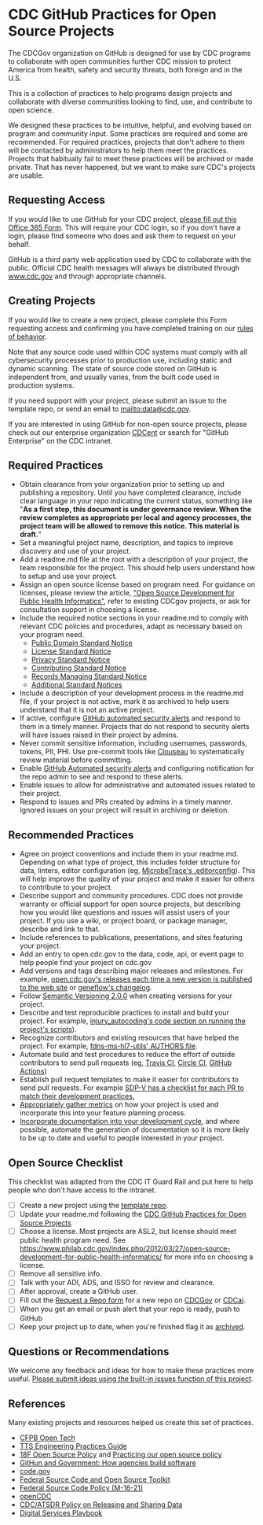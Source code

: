 # CDC GitHub Practices for Open Source Projects

The CDCGov organization on GitHub is designed for use by CDC programs to collaborate with open communities further CDC mission to protect America from health, safety and security threats, both foreign and in the U.S.

This is a collection of practices to help programs design projects and collaborate with diverse communities looking to find, use, and contribute to open science.

We designed these practices to be intuitive, helpful, and evolving based on program and community input. Some practices are required and some are recommended. For required practices, projects that don't adhere to them will be contacted by administrators to help them meet the practices. Projects that habitually fail to  meet these practices will be archived or made private. That has never happened, but we want to make sure CDC's projects are usable.

## Requesting Access

If you would like to use GitHub for your CDC project, [please fill out this Office 365 Form](https://forms.office.com/Pages/ResponsePage.aspx?id=aQjnnNtg_USr6NJ2cHf8j44WSiOI6uNOvdWse4I-C2NUNk43NzMwODJTRzA4NFpCUk1RRU83RTFNVi4u). This will require your CDC login, so if you don't have a login, please find someone who does and ask them to request on your behalf.

GitHub is a third party web application used by CDC to collaborate with the public. Official CDC health messages will always be distributed through www.cdc.gov and through appropriate channels. 

## Creating Projects

If you would like to create a new project, please complete this Form requesting access and confirming you have completed training on our [rules of behavior](rules_of_behavior.md).

Note that any source code used within CDC systems must comply with all cybersecurity processes prior to production use, including static and dynamic scanning. The state of source code stored on GitHub is independent from, and usually varies, from the built code used in production systems.

If you need support with your project, please submit an issue to the template repo, or send an email to [mailto:data@cdc.gov](data@cdc.gov).

If you are interested in using GitHub for non-open source projects, please check out our enterprise organization [CDCent](https://github.com/cdcent) or search for "GitHub Enterprise" on the CDC intranet.

## Required Practices

* Obtain clearance from your organization prior to setting up and publishing a repository. Until you have completed clearance, include clear language in your repo indicating the current status, something like "**As a first step, this document is under governance review. When the review completes as appropriate per local and agency processes, the project team will be allowed to remove this notice. This material is draft.**" 
* Set a meaningful project name, description, and topics to improve discovery and use of your project.
* Add a readme.md file at the root with a description of your project, the team responsible for the project. This should help users understand how to setup and use your project.
* Assign an open source license based on program need. For guidance on licenses, please review the article,  ["Open Source Development for Public Health Informatics"](https://www.philab.cdc.gov/index.php/2012/03/27/open-source-development-for-public-health-informatics/), refer to existing CDCgov projects, or ask for consultation support in choosing a license.
* Include the required notice sections in your readme.md to comply with relevant CDC policies and procedures, adapt as necessary based on your program need.
  * [Public Domain Standard Notice](https://github.com/CDCgov/template#public-domain-standard-notice)
  * [License Standard Notice](https://github.com/CDCgov/template#license-standard-notice)
  * [Privacy Standard Notice](https://github.com/CDCgov/template#privacy-standard-notice)
  * [Contributing Standard Notice](https://github.com/CDCgov/template#contributing-standard-notice)
  * [Records Managing Standard Notice](https://github.com/CDCgov/template#records-management-standard-notice)
  * [Additional Standard Notices](https://github.com/CDCgov/template#additional-standard-notices)
* Include a description of your development process in the readme.md file, if your project is not active, mark it as archived to help users understand that it is not an active project.
* If active, configure [GitHub automated security alerts](https://help.github.com/en/github/managing-security-vulnerabilities/about-security-alerts-for-vulnerable-dependencies) and respond to them in a timely manner. Projects that do not respond to security alerts will have issues raised in their project by admins.
* Never commit sensitive information, including usernames, passwords, tokens, PII, PHI. Use pre-commit tools like [Clouseau](https://github.com/cfpb/clouseau) to systematically review material before committing.
* Enable [GitHub Automated security alerts](https://help.github.com/en/github/managing-security-vulnerabilities/configuring-automated-security-updates) and configuring notification for the repo admin to see and respond to these alerts.
* Enable issues to allow for administrative and automated issues related to their project.
* Respond to issues and PRs created by admins in a timely manner. Ignored issues on your project will result in archiving or deletion.

## Recommended Practices

* Agree on project conventions and include them in your readme.md. Depending on what type of project, this includes folder structure for data, linters, editor configuration (eg, [MicrobeTrace's .editorconfig](https://github.com/CDCgov/MicrobeTrace/blob/master/.editorconfig)). This will help improve the quality of your project and make it easier for others to contribute to your project.
* Describe support and community procedures. CDC does not provide warranty or official support for open source projects, but describing how you would like questions and issues will assist users of your project. If you use a wiki, or project board, or package manager, describe and link to that.
* Include references to publications, presentations, and sites featuring your project.
* Add an entry to open.cdc.gov to the data, code, api, or event page to help people find your project on cdc.gov
* Add versions and tags describing major releases and milestones. For example, [open.cdc.gov's releases each time a new version is published to the web site](https://github.com/CDCgov/opencdc/releases/tag/v1.0.9) or [geneflow's changelog](https://github.com/CDCgov/geneflow/blob/master/CHANGELOG.md).
* Follow [Semantic Versioning 2.0.0](https://semver.org/) when creating versions for your project.
* Describe and test reproducible practices to install and build your project. For example, [injury_autocoding's code section on running the project's scripts](https://github.com/cdcai/injury_autocoding#code)).
* Recognize contributors and existing resources that have helped the project. For example, [fdns-ms-hl7-utils' AUTHORS file](https://github.com/CDCgov/fdns-ms-hl7-utils/blob/master/AUTHORS).
* Automate build and test procedures to reduce the effort of outside contributors to send pull requests (eg, [Travis CI](https://travis-ci.org/), [Circle CI](https://circleci.com/), [GitHub Actions](https://help.github.com/en/actions))
* Establish pull request templates to make it easier for contributors to send pull requests. For example [SDP-V has a checklist for each PR to match their development practices.](https://github.com/CDCgov/SDP-Vocabulary-Service/blob/master/.github/PULL_REQUEST_TEMPLATE)
* [Appropriately gather metrics](https://opensource.guide/metrics/) on how your project is used and incorporate this into your feature planning process.
* [Incorporate documentation into your development cycle](https://github.com/GSA/code-gov-open-source-toolkit/blob/master/toolkit_docs/documentation.md), and where possible, automate the generation of documentation so it is more likely to be up to date and useful to people interested in your project.

## Open Source Checklist

This checklist was adapted from the CDC IT Guard Rail and put here to help people who don't have access to the intranet.

* [ ] Create a new project using the [template repo](https://github.com/CDCgov/template).
* [ ] Update your readme.md following the [CDC GitHub Practices for Open Source Projects](https://github.com/CDCgov/template/blob/master/open_practices.md)
* [ ] Choose a license. Most projects are ASL2, but license should meet public health program need. See <https://www.philab.cdc.gov/index.php/2012/03/27/open-source-development-for-public-health-informatics/> for more info on choosing a license.
* [ ] Remove all sensitive info.
* [ ] Talk with your ADI, ADS, and ISSO for review and clearance.
* [ ] After approval, create a GitHub user.
* [ ] Fill out the [Request a Repo form](https://forms.office.com/Pages/ResponsePage.aspx?id=aQjnnNtg_USr6NJ2cHf8j44WSiOI6uNOvdWse4I-C2NUNk43NzMwODJTRzA4NFpCUk1RRU83RTFNVi4u) for a new repo on [CDCGov](https://github.com/cdcgov) or [CDCai](https://github.com/cdcai).
* [ ] When you get an email or push alert that your repo is ready, push to GitHub
* [ ] Keep your project up to date, when you're finished flag it as [archived](https://help.github.com/en/github/creating-cloning-and-archiving-repositories/archiving-repositories).

## Questions or Recommendations

We welcome any feedback and ideas for how to make these practices more useful. [Please submit ideas using the built-in issues function of this project](https://github.com/CDCgov/template/issues).

## References

Many existing projects and resources helped us create this set of practices.

* [CFPB Open Tech](https://cfpb.github.io/)
* [TTS Engineering Practices Guide](https://engineering.18f.gov/)
* [18F Open Source Policy](https://github.com/18F/open-source-policy) and [Practicing our open source policy](https://github.com/18F/open-source-policy/blob/master/practice.md)
* [GitHun and Government: How agencies build software](https://government.github.com/)
* [code.gov](https://code.gov)
* [Federal Source Code and Open Source Toolkit](https://github.com/GSA/code-gov-open-source-toolkit)
* [Federal Source Code Policy (M-16-21)](https://sourcecode.cio.gov/)
* [openCDC](https://open.cdc.gov)
* [CDC/ATSDR Policy on Releasing and Sharing Data](https://www.cdc.gov/maso/Policy/ReleasingData.pdf)
* [Digital Services Playbook](https://playbook.cio.gov/)
